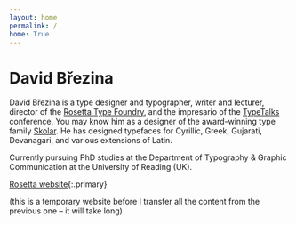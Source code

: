 ```yaml
---
layout: home
permalink: /
home: True
---
```


# David Březina

David Březina is a type designer and typographer, writer and lecturer, director of the [Rosetta Type Foundry](http://rosettatype.com), and the impresario of the [TypeTalks](http://typetalks.org) conference. You may know him as a designer of the award-winning type family [Skolar](http://rosettatype.com/Skolar). He has designed typefaces for Cyrillic, Greek, Gujarati, Devanagari, and various extensions of Latin.

Currently pursuing PhD studies at the Department of Typography & Graphic Communication at the University of Reading (UK).

[Rosetta website](http://rosettatype.com){:.primary}

(this is a temporary website before I transfer all the content from the previous one – it will take long)